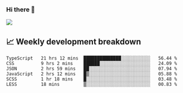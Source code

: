 ### Hi there 👋
<img align="center" src="https://github-readme-stats.vercel.app/api?username=Tumao727&show_icons=true&hide_title=true&theme=dracula" />


## 📈 Weekly development breakdown
<!--START_SECTION:waka-->

```text
TypeScript   21 hrs 12 mins  ██████████████░░░░░░░░░░░   56.44 %
CSS          9 hrs 2 mins    ██████░░░░░░░░░░░░░░░░░░░   24.09 %
JSON         2 hrs 59 mins   ██░░░░░░░░░░░░░░░░░░░░░░░   07.94 %
JavaScript   2 hrs 12 mins   █▒░░░░░░░░░░░░░░░░░░░░░░░   05.88 %
SCSS         1 hr 18 mins    █░░░░░░░░░░░░░░░░░░░░░░░░   03.48 %
LESS         18 mins         ▒░░░░░░░░░░░░░░░░░░░░░░░░   00.83 %
```

<!--END_SECTION:waka-->